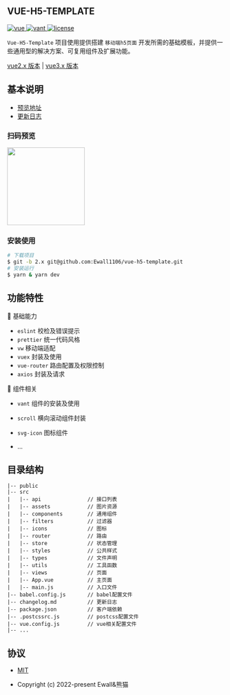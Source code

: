 ## VUE-H5-TEMPLATE

<p>
  <a href="https://github.com/vuejs/vue">
    <img src="https://img.shields.io/badge/vue-2.6.11-brightgreen.svg" alt="vue">
  </a>
  </a>
    <a href="https://youzan.github.io/vant/#/zh-CN/">
    <img src="https://img.shields.io/badge/vant-2.12.36-1989fa.svg" alt="vant">
  </a>
  <a href="https://github.com/Ewall1106/panda-vue-template/blob/master/LICENSE">
    <img src="https://img.shields.io/github/license/mashape/apistatus.svg" alt="license">
  </a>
</p>

`Vue-H5-Template` 项目使用提供搭建 `移动端h5页面` 开发所需的基础模板，并提供一些通用型的解决方案、可复用组件及扩展功能。

[vue2.x 版本](https://github.com/Ewall1106/vue-h5-template/tree/2.x) | [vue3.x 版本](https://github.com/Ewall1106/vue-h5-template/tree/3.x)

## 基本说明

- [预览地址](https://template.xwhx.top)
- [更新日志](https://github.com/Ewall1106/vue-h5-template/blob/2.x/changelog.md)

### 扫码预览

<img width="180" class="zoom" src="https://z3.ax1x.com/2021/03/27/6zzC34.png">

### 安装使用

```bash
# 下载项目
$ git -b 2.x git@github.com:Ewall1106/vue-h5-template.git
# 安装运行
$ yarn & yarn dev
```

## 功能特性

:hammer: 基础能力

- `eslint` 校检及错误提示
- `prettier` 统一代码风格
- `vw` 移动端适配
- `vuex` 封装及使用
- `vue-router` 路由配置及权限控制
- `axios` 封装及请求

:hammer: 组件相关

- `vant` 组件的安装及使用
- `scroll` 横向滚动组件封装
- `svg-icon` 图标组件

- ...

## 目录结构

```
|-- public
|-- src
|   |-- api               // 接口列表
|   |-- assets            // 图片资源
|   |-- components        // 通用组件
|   |-- filters           // 过滤器
|   |-- icons             // 图标
|   |-- router            // 路由
|   |-- store             // 状态管理
|   |-- styles            // 公共样式
|   |-- types             // 文件声明
|   |-- utils             // 工具函数
|   |-- views             // 页面
|   |-- App.vue           // 主页面
|   |-- main.js           // 入口文件
|-- babel.config.js       // babel配置文件
|-- changelog.md          // 更新日志
|-- package.json          // 客户端依赖
|-- .postcssrc.js         // postcss配置文件
|-- vue.config.js         // vue相关配置文件
|-- ...
```

## 协议

- [MIT](https://github.com/Ewall1106/vue-h5-template/blob/master/LICENSE)

- Copyright (c) 2022-present Ewall&熊猫
